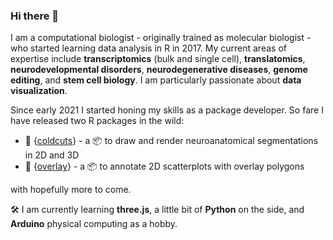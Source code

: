 ### Hi there 👋

I am a computational biologist - originally trained as molecular biologist - who started learning data analysis in R in 2017. My current areas of expertise include **transcriptomics** (bulk and single cell), **translatomics**, **neurodevelopmental disorders**, **neurodegenerative diseases**, **genome editing**, and **stem cell biology**. I am particularly passionate about **data visualization**. 

Since early 2021 I started honing my skills as a package developer. So fare I have released two R packages in the wild:

- 🧠 {[coldcuts](http://github.com/langleylab/coldcuts)} - a 📦 to draw and render neuroanatomical segmentations in 2D and 3D
- 🍳 {[overlay](http://github.com/gdagstn/oveRlay)} - a 📦 to annotate 2D scatterplots with overlay polygons

with hopefully more to come.

🛠 I am currently learning **three.js**, a little bit of **Python** on the side, and **Arduino** physical computing as a hobby. 
